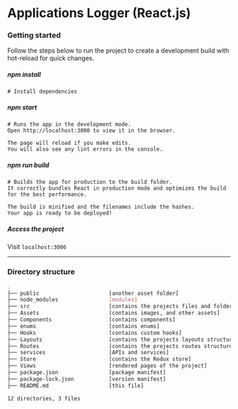 # Applications Logger (React.js)

### Getting started

Follow the steps below to run the project to create a development build with hot-reload
for quick changes.

##### npm install
```
# Install dependencies
```
##### npm start
```
# Runs the app in the development mode.
Open http://localhost:3000 to view it in the browser.

The page will reload if you make edits.
You will also see any lint errors in the console.
```
##### npm run build
```
# Builds the app for production to the build folder.
It correctly bundles React in production mode and optimizes the build for the best performance.

The build is minified and the filenames include the hashes.
Your app is ready to be deployed!
```

##### Access the project
Visit `localhost:3000`

---

### Directory structure
```bash
.
├── public                      [another asset folder]
├── node_modules                [modules]
├── src                         [contains the projects files and folders]
├── Assets                      [contains images, and other assets]
├── Components                  [contains components]
├── enums                       [contains enums]
├── Hooks                       [contains custom hooks]
├── Layouts                     [contains the projects layouts structure]
├── Routes                      [contains the projects routes structure]
├── services                    [APIs and services]
├── Store                       [contains the Redux store]
├── Views                       [rendered pages of the project]
├── package.json                [package manifest]
├── package-lock.json           [version manifest]
├── README.md                   [this file]

12 directories, 3 files
```
